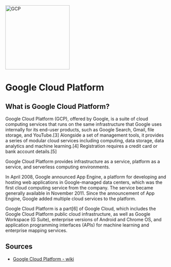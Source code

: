 <img src="https://www.cloudsavvyit.com/p/uploads/2020/04/469724f6.png" width="200" alt="GCP" title="GCP">

# Google Cloud Platform

## What is Google Cloud Platform?
Google Cloud Platform (GCP), offered by Google, is a suite of cloud computing services that runs on the same infrastructure that Google uses internally for its end-user products, such as Google Search, Gmail, file storage, and YouTube.[3] Alongside a set of management tools, it provides a series of modular cloud services including computing, data storage, data analytics and machine learning.[4] Registration requires a credit card or bank account details.[5]

Google Cloud Platform provides infrastructure as a service, platform as a service, and serverless computing environments.

In April 2008, Google announced App Engine, a platform for developing and hosting web applications in Google-managed data centers, which was the first cloud computing service from the company. The service became generally available in November 2011. Since the announcement of App Engine, Google added multiple cloud services to the platform.

Google Cloud Platform is a part[6] of Google Cloud, which includes the Google Cloud Platform public cloud infrastructure, as well as Google Workspace (G Suite), enterprise versions of Android and Chrome OS, and application programming interfaces (APIs) for machine learning and enterprise mapping services.
## Sources

- [ Google Cloud Platform - wiki](https://en.wikipedia.org/wiki/Google_Cloud_Platform)


